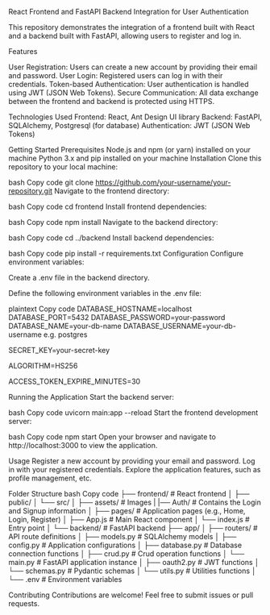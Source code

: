 React Frontend and FastAPI Backend Integration for User Authentication

This repository demonstrates the integration of a frontend built with React and a backend built with FastAPI, allowing users to register and log in.

Features

User Registration: Users can create a new account by providing their email and password.
User Login: Registered users can log in with their credentials.
Token-based Authentication: User authentication is handled using JWT (JSON Web Tokens).
Secure Communication: All data exchange between the frontend and backend is protected using HTTPS.

Technologies Used
Frontend: React, Ant Design UI library
Backend: FastAPI, SQLAlchemy, Postgresql (for database)
Authentication: JWT (JSON Web Tokens)

Getting Started
Prerequisites
Node.js and npm (or yarn) installed on your machine
Python 3.x and pip installed on your machine
Installation
Clone this repository to your local machine:

bash
Copy code
git clone https://github.com/your-username/your-repository.git
Navigate to the frontend directory:

bash
Copy code
cd frontend
Install frontend dependencies:

bash
Copy code
npm install
Navigate to the backend directory:

bash
Copy code
cd ../backend
Install backend dependencies:

bash
Copy code
pip install -r requirements.txt
Configuration
Configure environment variables:

Create a .env file in the backend directory.

Define the following environment variables in the .env file:

plaintext
Copy code
DATABASE_HOSTNAME=localhost
DATABASE_PORT=5432
DATABASE_PASSWORD=your-password
DATABASE_NAME=your-db-name
DATABASE_USERNAME=your-db-username e.g. postgres

SECRET_KEY=your-secret-key

ALGORITHM=HS256

ACCESS_TOKEN_EXPIRE_MINUTES=30

Running the Application
Start the backend server:

bash
Copy code
uvicorn main:app --reload
Start the frontend development server:

bash
Copy code
npm start
Open your browser and navigate to http://localhost:3000 to view the application.

Usage
Register a new account by providing your email and password.
Log in with your registered credentials.
Explore the application features, such as profile management, etc.

Folder Structure
bash
Copy code
├── frontend/            # React frontend
│   ├── public/
│   └── src/
│       ├── assets/      # Images
|       |── Auth/        # Contains the Login and Signup information
│       ├── pages/       # Application pages (e.g., Home, Login, Register)
│       ├── App.js       # Main React component
│       └── index.js     # Entry point
│
└── backend/             # FastAPI backend
    ├── app/
    │   ├── routers/     # API route definitions
    │   ├── models.py    # SQLAlchemy models
    │   ├── config.py    # Application configurations
    │   ├── database.py  # Database connection functions
    │   ├── crud.py      # Crud operation functions
    │   └── main.py      # FastAPI application instance
    │   ├── oauth2.py    # JWT functions
    │   └── schemas.py   # Pydantic schemas
    │   └── utils.py     # Utilities functions
    │
    └── .env             # Environment variables

Contributing
Contributions are welcome! Feel free to submit issues or pull requests.

